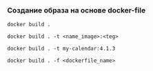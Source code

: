 ### Создание образа на основе docker-file
```shell
docker build .
```

```shell
docker build . -t <name_image>:<teg>
```

```shell
docker build . -t my-calendar:4.1.3
```

```shell
docker build . -f <dockerfile_name>
```